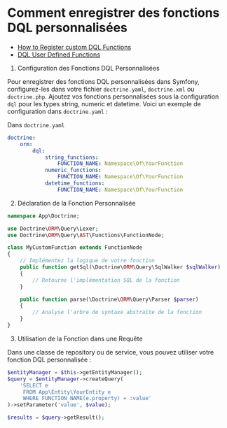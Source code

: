 # Comment enregistrer des fonctions DQL personnalisées

- [How to Register custom DQL Functions](https://symfony.com/doc/current/doctrine/custom_dql_functions.html)
- [DQL User Defined Functions](https://www.doctrine-project.org/projects/doctrine-orm/en/current/cookbook/dql-user-defined-functions.html)

1. Configuration des Fonctions DQL Personnalisées

Pour enregistrer des fonctions DQL personnalisées dans Symfony, configurez-les dans votre fichier `doctrine.yaml`, `doctrine.xml` ou `doctrine.php`. Ajoutez vos fonctions personnalisées sous la configuration `dql` pour les types string, numeric et datetime. Voici un exemple de configuration dans `doctrine.yaml` :

Dans `doctrine.yaml`

```yaml
doctrine:
    orm:
        dql:
            string_functions:
                FUNCTION_NAME: Namespace\Of\YourFunction
            numeric_functions:
                FUNCTION_NAME: Namespace\Of\YourFunction
            datetime_functions:
                FUNCTION_NAME: Namespace\Of\YourFunction

```

2. Déclaration de la Fonction Personnalisée

```php
namespace App\Doctrine;

use Doctrine\ORM\Query\Lexer;
use Doctrine\ORM\Query\AST\Functions\FunctionNode;

class MyCustomFunction extends FunctionNode
{
    // Implémentez la logique de votre fonction
    public function getSql(\Doctrine\ORM\Query\SqlWalker $sqlWalker)
    {
        // Retourne l'implémentation SQL de la fonction
    }

    public function parse(\Doctrine\ORM\Query\Parser $parser)
    {
        // Analyse l'arbre de syntaxe abstraite de la fonction
    }
}
```

3. Utilisation de la Fonction dans une Requête

Dans une classe de repository ou de service, vous pouvez utiliser votre fonction DQL personnalisée :

```php
$entityManager = $this->getEntityManager();
$query = $entityManager->createQuery(
    'SELECT e
     FROM App\Entity\YourEntity e
     WHERE FUNCTION_NAME(e.property) = :value'
)->setParameter('value', $value);

$results = $query->getResult();
```